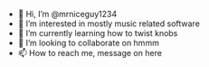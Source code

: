 - 👋 Hi, I’m @mrniceguy1234
- 👀 I’m interested in mostly music related software
- 🌱 I’m currently learning how to twist knobs
- 💞️ I’m looking to collaborate on hmmm
- 📫 How to reach me, message on here

<!---
mrniceguy1234/mrniceguy1234 is a ✨ special ✨ repository because its `README.md` (this file) appears on your GitHub profile.
You can click the Preview link to take a look at your changes.
--->

